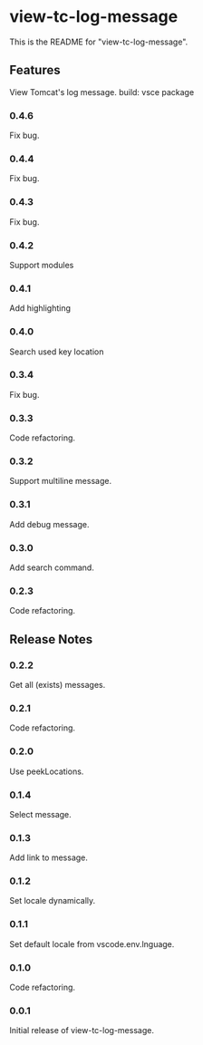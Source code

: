 # view-tc-log-message

This is the README for "view-tc-log-message".

## Features

View Tomcat's log message.
build: vsce package

### 0.4.6

Fix bug.

### 0.4.4

Fix bug.

### 0.4.3

Fix bug.

### 0.4.2

Support modules

### 0.4.1

Add highlighting

### 0.4.0

Search used key location

### 0.3.4

Fix bug.

### 0.3.3

Code refactoring.

### 0.3.2

Support multiline message.

### 0.3.1

Add debug message.

### 0.3.0

Add search command.

### 0.2.3

Code refactoring.

## Release Notes

### 0.2.2

Get all (exists) messages.

### 0.2.1

Code refactoring.

### 0.2.0

Use peekLocations.

### 0.1.4

Select message.

### 0.1.3

Add link to message.

### 0.1.2

Set locale dynamically.

### 0.1.1

Set default locale from vscode.env.lnguage.

### 0.1.0

Code refactoring.

### 0.0.1

Initial release of view-tc-log-message.
